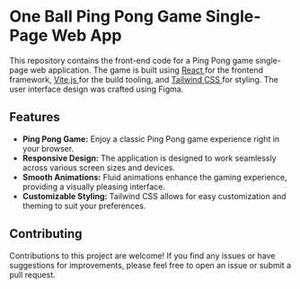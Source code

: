 # One Ball Ping Pong Game Single-Page Web App
This repository contains the front-end code for a Ping Pong game single-page web application. 
The game is built using <u> React </u> for the frontend framework, <u> Vite.js </u> for the build tooling, 
and <u> Tailwind CSS </u> for styling. 
The user interface design was crafted using Figma.

## Features
- **Ping Pong Game:** Enjoy a classic Ping Pong game experience right in your browser.
- **Responsive Design:** The application is designed to work seamlessly across various screen sizes and devices.
- **Smooth Animations:** Fluid animations enhance the gaming experience, providing a visually pleasing interface.
- **Customizable Styling:** Tailwind CSS allows for easy customization and theming to suit your preferences.
## Contributing
Contributions to this project are welcome! 
If you find any issues or have suggestions for improvements, 
please feel free to open an issue or submit a pull request.
